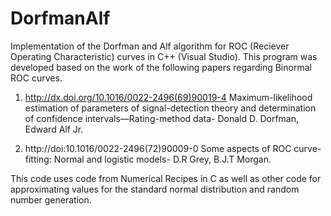 # DorfmanAlf
Implementation of the Dorfman and Alf algorithm for ROC (Reciever Operating Characteristic) curves in C++ (Visual Studio). This program was developed based on the work of the following papers regarding Binormal ROC curves.

1) http://dx.doi.org/10.1016/0022-2496(69)90019-4 Maximum-likelihood estimation of parameters of signal-detection theory and determination of confidence intervals—Rating-method data- Donald D. Dorfman, Edward Alf Jr.

2) http://doi:10.1016/0022-2496(72)90009-0 Some aspects of ROC curve-fitting: Normal and logistic models- D.R Grey, B.J.T Morgan.

This code uses code from Numerical Recipes in C as well as other code for approximating values for the standard normal distribution and random number generation.
